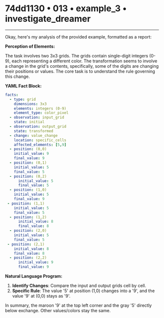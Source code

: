 # 74dd1130 • 013 • example_3 • investigate_dreamer

---
Okay, here's my analysis of the provided example, formatted as a report:

**Perception of Elements:**

The task involves two 3x3 grids. The grids contain single-digit integers (0-9), each representing a different color. The transformation seems to involve a change in the grid's contents, specifically, some of the digits are changing their positions or values. The core task is to understand the rule governing this change.

**YAML Fact Block:**



```yaml
facts:
  - type: grid
    dimensions: 3x3
    elements: integers (0-9)
    element_type: color_pixel
  - observation: input_grid
    state: initial
  - observation: output_grid
    state: transformed
  - change: value_change
    location: specific_cells
    affected_elements: [5,9]
  - position: (0,0)
    initial_value: 9
    final_value: 9
  - position: (0,1)
    initial_value: 5
    final_value: 5
  - position: (0,2)
      initial_value: 5
      final_value: 5
  - position: (1,0)
    initial_value: 5
    final_value: 9
 - position: (1,1)
    initial_value: 5
    final_value: 5
  - position: (1,2)
      initial_value: 8
      final_value: 8
  - position: (2,0)
    initial_value: 5
    final_value: 5
 - position: (2,1)
    initial_value: 8
    final_value: 8
  - position: (2,2)
      initial_value: 9
      final_value: 9
```



**Natural Language Program:**

1.  **Identify Changes**: Compare the input and output grids cell by cell.
2.  **Specific Rule**: The value '5' at position (1,0) changes into a '9', and the value '9' at (0,0) stays as '9'.

In summary, the maroon '9' at the top left corner and the gray '5' directly below exchange. Other values/colors stay the same.


